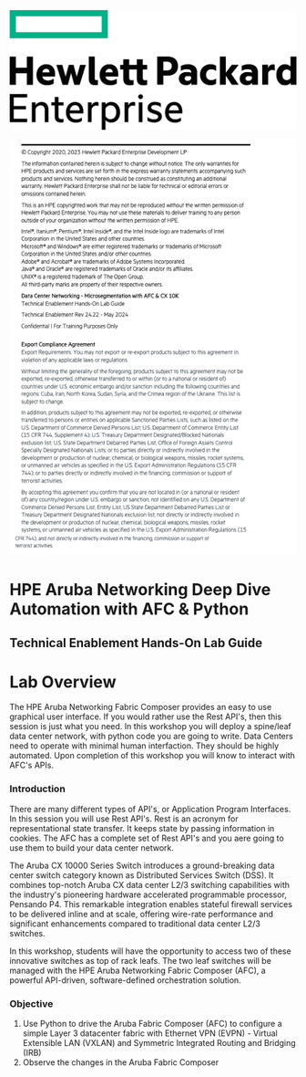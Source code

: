 ![Lab Overview](images/hpe-logo2.svg)

![Disclosure](images/disclose.png)


<h1>HPE Aruba Networking Deep Dive Automation with AFC & Python</h1>

<h2>Technical Enablement Hands-On Lab Guide</h2>

# Lab Overview
The HPE Aruba Networking Fabric Composer provides an easy to use graphical user interface. If you would rather use the Rest API's, then this session is just what you need. In this workshop you will deploy a spine/leaf data center network, with python code you are going to write. Data Centers need to operate with minimal human interfaction. They should be highly automated. Upon completion of this workshop you will know to interact with AFC's APIs. 

### Introduction  
There are many different types of API's, or Application Program Interfaces. In this session you will use Rest API's. Rest is an acronym for representational state transfer. It keeps state by passing information in cookies. The AFC has a complete set of Rest API's and you aere going to use them to build your data center network.

The Aruba CX 10000 Series Switch introduces a ground-breaking data center switch category known as Distributed Services Switch (DSS). It combines top-notch Aruba CX data center L2/3 switching capabilities with the industry's pioneering hardware accelerated programmable processor, Pensando P4. This remarkable integration enables stateful firewall services to be delivered inline and at scale, offering wire-rate performance and significant enhancements compared to traditional data center L2/3 switches.  

In this workshop, students will have the opportunity to access two of these innovative switches as top of rack leafs. The two leaf switches will be managed with the HPE Aruba Networking Fabric Composer (AFC), a powerful API-driven, software-defined orchestration solution.

 
### Objective
1. Use Python to drive the Aruba Fabric Composer (AFC) to configure a simple Layer 3 datacenter fabric with Ethernet VPN (EVPN) - Virtual Extensible LAN (VXLAN) and Symmetric Integrated Routing and Bridging (IRB) 
2. Observe the changes in the Aruba Fabric Composer 

